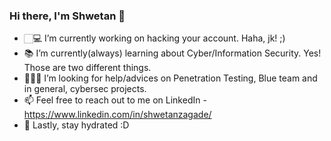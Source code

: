 ### Hi there, I'm Shwetan 👋 

- 🏻‍💻 I’m currently working on hacking your account. Haha, jk! ;)
- 📚 I’m currently(always) learning about Cyber/Information Security. Yes! Those are two different things.
- 🙋🏻‍♂️ I’m looking for help/advices on Penetration Testing, Blue team and in general, cybersec projects.
- 📫 Feel free to reach out to me on LinkedIn - https://www.linkedin.com/in/shwetanzagade/
- 🧃 Lastly, stay hydrated :D

<!--
**shwetan-zagade/shwetan-zagade** is a ✨ _special_ ✨ repository because its `README.md` (this file) appears on your GitHub profile.

Here are some ideas to get you started:

- 🔭 I’m currently working on ...
- 🌱 I’m currently learning ...
- 👯 I’m looking to collaborate on ...
- 🤔 I’m looking for help with ...
- 💬 Ask me about ...
- 📫 How to reach me: ...
- 😄 Pronouns: ...
- ⚡ Fun fact: ...
-->
